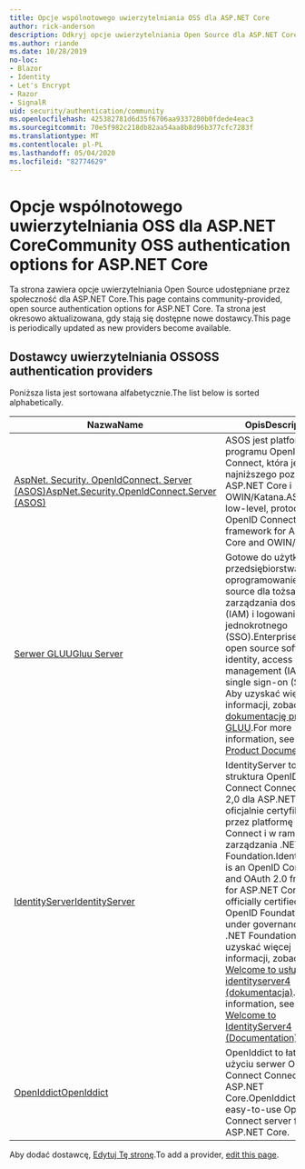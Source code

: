 ```yaml
---
title: Opcje wspólnotowego uwierzytelniania OSS dla ASP.NET Core
author: rick-anderson
description: Odkryj opcje uwierzytelniania Open Source dla ASP.NET Core.
ms.author: riande
ms.date: 10/28/2019
no-loc:
- Blazor
- Identity
- Let's Encrypt
- Razor
- SignalR
uid: security/authentication/community
ms.openlocfilehash: 425382781d6d35f6706aa9337280b0fdede4eac3
ms.sourcegitcommit: 70e5f982c218db82aa54aa8b8d96b377cfc7283f
ms.translationtype: MT
ms.contentlocale: pl-PL
ms.lasthandoff: 05/04/2020
ms.locfileid: "82774629"
---
```

# <a name="community-oss-authentication-options-for-aspnet-core"></a><span data-ttu-id="c5e70-103">Opcje wspólnotowego uwierzytelniania OSS dla ASP.NET Core</span><span class="sxs-lookup"><span data-stu-id="c5e70-103">Community OSS authentication options for ASP.NET Core</span></span>

<span data-ttu-id="c5e70-104">Ta strona zawiera opcje uwierzytelniania Open Source udostępniane przez społeczność dla ASP.NET Core.</span><span class="sxs-lookup"><span data-stu-id="c5e70-104">This page contains community-provided, open source authentication options for ASP.NET Core.</span></span> <span data-ttu-id="c5e70-105">Ta strona jest okresowo aktualizowana, gdy stają się dostępne nowe dostawcy.</span><span class="sxs-lookup"><span data-stu-id="c5e70-105">This page is periodically updated as new providers become available.</span></span>

## <a name="oss-authentication-providers"></a><span data-ttu-id="c5e70-106">Dostawcy uwierzytelniania OSS</span><span class="sxs-lookup"><span data-stu-id="c5e70-106">OSS authentication providers</span></span>

<span data-ttu-id="c5e70-107">Poniższa lista jest sortowana alfabetycznie.</span><span class="sxs-lookup"><span data-stu-id="c5e70-107">The list below is sorted alphabetically.</span></span>

| <span data-ttu-id="c5e70-108">Nazwa</span><span class="sxs-lookup"><span data-stu-id="c5e70-108">Name</span></span> | <span data-ttu-id="c5e70-109">Opis</span><span class="sxs-lookup"><span data-stu-id="c5e70-109">Description</span></span> |
| ---- | ----------- |
| [<span data-ttu-id="c5e70-110">AspNet. Security. OpenIdConnect. Server (ASOS)</span><span class="sxs-lookup"><span data-stu-id="c5e70-110">AspNet.Security.OpenIdConnect.Server (ASOS)</span></span>](https://github.com/aspnet-contrib/AspNet.Security.OpenIdConnect.Server) | <span data-ttu-id="c5e70-111">ASOS jest platformą programu OpenID Connect, która jest najniższego poziomu, dla ASP.NET Core i OWIN/Katana.</span><span class="sxs-lookup"><span data-stu-id="c5e70-111">ASOS is a low-level, protocol-first OpenID Connect server framework for ASP.NET Core and OWIN/Katana.</span></span> |
| [<span data-ttu-id="c5e70-112">Serwer GLUU</span><span class="sxs-lookup"><span data-stu-id="c5e70-112">Gluu Server</span></span>](https://gluu.org/) | <span data-ttu-id="c5e70-113">Gotowe do użytku przedsiębiorstwa, oprogramowanie open source dla tożsamości, zarządzania dostępem (IAM) i logowania jednokrotnego (SSO).</span><span class="sxs-lookup"><span data-stu-id="c5e70-113">Enterprise ready, open source software for identity, access management (IAM), and single sign-on (SSO).</span></span> <span data-ttu-id="c5e70-114">Aby uzyskać więcej informacji, zobacz [dokumentację produktu GLUU](https://gluu.org/docs/).</span><span class="sxs-lookup"><span data-stu-id="c5e70-114">For more information, see the [Gluu Product Documentation](https://gluu.org/docs/).</span></span> |
| [<span data-ttu-id="c5e70-115">IdentityServer</span><span class="sxs-lookup"><span data-stu-id="c5e70-115">IdentityServer</span></span>](https://identityserver.io/) | <span data-ttu-id="c5e70-116">IdentityServer to struktura OpenID Connect Connect i OAuth 2,0 dla ASP.NET Core, oficjalnie certyfikowana przez platformę OpenID Connect i w ramach ładu zarządzania .NET Foundation.</span><span class="sxs-lookup"><span data-stu-id="c5e70-116">IdentityServer is an OpenID Connect and OAuth 2.0 framework for ASP.NET Core, officially certified by the OpenID Foundation and under governance of the .NET Foundation.</span></span> <span data-ttu-id="c5e70-117">Aby uzyskać więcej informacji, zobacz [Welcome to usługi identityserver4 (dokumentacja)](https://identityserver4.readthedocs.io/en/latest/).</span><span class="sxs-lookup"><span data-stu-id="c5e70-117">For more information, see [Welcome to IdentityServer4 (Documentation)](https://identityserver4.readthedocs.io/en/latest/).</span></span> |
| [<span data-ttu-id="c5e70-118">OpenIddict</span><span class="sxs-lookup"><span data-stu-id="c5e70-118">OpenIddict</span></span>](https://github.com/openiddict/openiddict-core) | <span data-ttu-id="c5e70-119">OpenIddict to łatwy w użyciu serwer OpenID Connect Connect dla ASP.NET Core.</span><span class="sxs-lookup"><span data-stu-id="c5e70-119">OpenIddict is an easy-to-use OpenID Connect server for ASP.NET Core.</span></span> |

<span data-ttu-id="c5e70-120">Aby dodać dostawcę, [Edytuj Tę stronę](https://github.com/login?return_to=https%3A%2F%2Fgithub.com%2Faspnet%2FDocs%2Fedit%2Fmaster%2Faspnetcore%2Fsecurity%2Fauthentication%2Fcommunity.md).</span><span class="sxs-lookup"><span data-stu-id="c5e70-120">To add a provider, [edit this page](https://github.com/login?return_to=https%3A%2F%2Fgithub.com%2Faspnet%2FDocs%2Fedit%2Fmaster%2Faspnetcore%2Fsecurity%2Fauthentication%2Fcommunity.md).</span></span>
